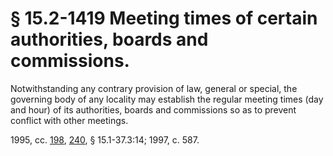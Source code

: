 # § 15.2-1419 Meeting times of certain authorities, boards and commissions.

<p>Notwithstanding any contrary provision of law, general or special, the governing body of any locality may establish the regular meeting times (day and hour) of its authorities, boards and commissions so as to prevent conflict with other meetings.</p><p>1995, cc. <a href='http://lis.virginia.gov/cgi-bin/legp604.exe?951+ful+CHAP0198'>198</a>, <a href='http://lis.virginia.gov/cgi-bin/legp604.exe?951+ful+CHAP0240'>240</a>, § 15.1-37.3:14; 1997, c. 587.</p>